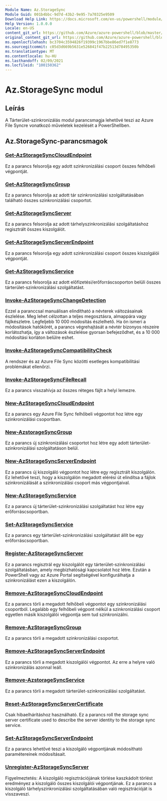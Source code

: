 ```yaml
---
Module Name: Az.StorageSync
Module Guid: 001b4bbc-9d7d-43b2-9e95-7a70325e9509
Download Help Link: https://docs.microsoft.com/en-us/powershell/module/az.storagesync
Help Version: 1.0.0.0
Locale: en-US
content_git_url: https://github.com/Azure/azure-powershell/blob/master/src/StorageSync/StorageSync/help/Az.StorageSync.md
original_content_git_url: https://github.com/Azure/azure-powershell/blob/master/src/StorageSync/StorageSync/help/Az.StorageSync.md
ms.openlocfilehash: bc3704c3594826f19399c1967bbe86ed7f1e8773
ms.sourcegitcommit: c05d3d669b5631e526841f47b22513d78495350b
ms.translationtype: MT
ms.contentlocale: hu-HU
ms.lasthandoff: 02/09/2021
ms.locfileid: "100150362"
---
```

# Az.StorageSync modul
## Leírás
A Tárterület-szinkronizálás modul parancsmagja lehetővé teszi az Azure File Syncre vonatkozó műveletek kezelését a PowerShellben.

## Az.StorageSync-parancsmagok
### [Get-AzStorageSyncCloudEndpoint](Get-AzStorageSyncCloudEndpoint.md)
Ez a parancs felsorolja egy adott szinkronizálási csoport összes felhőbeli végpontját.

### [Get-AzStorageSyncGroup](Get-AzStorageSyncGroup.md)
Ez a parancs felsorolja az adott tár szinkronizálási szolgáltatásában található összes szinkronizálási csoportot.

### [Get-AzStorageSyncServer](Get-AzStorageSyncServer.md)
Ez a parancs felsorolja az adott tárhelyszinkronizálási szolgáltatáshoz regisztrált összes kiszolgálót.

### [Get-AzStorageSyncServerEndpoint](Get-AzStorageSyncServerEndpoint.md)
Ez a parancs felsorolja egy adott szinkronizálási csoport összes kiszolgálói végpontját.

### [Get-AzStorageSyncService](Get-AzStorageSyncService.md)
Ez a parancs felsorolja az adott előfizetési/erőforráscsoporton belüli összes tárterület-szinkronizálási szolgáltatást.

### [Invoke-AzStorageSyncChangeDetection](Invoke-AzStorageSyncChangeDetection.md)
Ezzel a paranccsal manuálisan elindítható a névterek változásainak észlelése. Meg lehet célzottan a teljes megosztásra, almappára vagy fájlkészletre. Legfeljebb 10 000 módosítás észlelhető. Ha ön ismeri a módosítások hatókörét, a parancs végrehajtását a névtér bizonyos részeire korlátozhatja, így a változások észlelése gyorsan befejeződhet, és a 10 000 módosítási korláton belülre eshet.

### [Invoke-AzStorageSyncCompatibilityCheck](Invoke-AzStorageSyncCompatibilityCheck.md)
A rendszer és az Azure File Sync közötti esetleges kompatibilitási problémákat ellenőrzi.

### [Invoke-AzStorageSyncFileRecall](Invoke-AzStorageSyncFileRecall.md)
Ez a parancs visszahívja az összes réteges fájlt a helyi lemezre.

### [New-AzStorageSyncCloudEndpoint](New-AzStorageSyncCloudEndpoint.md)
Ez a parancs egy Azure File Sync felhőbeli végpontot hoz létre egy szinkronizálási csoportban.

### [New-AzstorageSyncGroup](New-AzStorageSyncGroup.md)
Ez a parancs új szinkronizálási csoportot hoz létre egy adott tárterület-szinkronizálási szolgáltatáson belül.

### [New-AzStorageSyncServerEndpoint](New-AzStorageSyncServerEndpoint.md)
Ez a parancs új kiszolgáló végpontot hoz létre egy regisztrált kiszolgálón. Ez lehetővé teszi, hogy a kiszolgálón megadott elérési út elindítsa a fájlok szinkronizálását a szinkronizálási csoport más végpontjaival.

### [New-AzStorageSyncService](New-AzStorageSyncService.md)
Ez a parancs új tárterület-szinkronizálási szolgáltatást hoz létre egy erőforráscsoportban.

### [Set-AzStorageSyncService](New-AzStorageSyncService.md)
Ez a parancs egy tárterület-szinkronizálási szolgáltatást állít be egy erőforráscsoportban.

### [Register-AzStorageSyncServer](Register-AzStorageSyncServer.md)
Ez a parancs regisztrál egy kiszolgálót egy tárterület-szinkronizálási szolgáltatásban, amely megbízhatósági kapcsolatot hoz létre. Ezután a PowerShell vagy az Azure Portal segítségével konfigurálhatja a szinkronizálást ezen a kiszolgálón.

### [Remove-AzStorageSyncCloudEndpoint](Remove-AzStorageSyncCloudEndpoint.md)
Ez a parancs törli a megadott felhőbeli végpontot egy szinkronizálási csoportból. Legalább egy felhőbeli végpont nélkül a szinkronizálási csoport egyetlen másik kiszolgálói végpontja sem tud szinkronizálni.

### [Remove-AzStorageSyncGroup](Remove-AzStorageSyncGroup.md)
Ez a parancs törli a megadott szinkronizálási csoportot.

### [Remove-AzStorageSyncServerEndpoint](Remove-AzStorageSyncServerEndpoint.md)
Ez a parancs törli a megadott kiszolgálói végpontot. Az erre a helyre való szinkronizálás azonnal leáll.

### [Remove-AzstorageSyncService](Remove-AzStorageSyncService.md)
Ez a parancs törli a megadott tárterület-szinkronizálási szolgáltatást.

### [Reset-AzStorageSyncServerCertificate](Reset-AzStorageSyncServerCertificate.md)
Csak hibaelhárításhoz használható. Ez a parancs roll the storage sync server certificate used to describe the server identity to the storage sync service.

### [Set-AzStorageSyncServerEndpoint](Set-AzStorageSyncServerEndpoint.md)
Ez a parancs lehetővé teszi a kiszolgáló végpontjának módosítható paramétereinek módosításait.

### [Unregister-AzStorageSyncServer](Unregister-AzStorageSyncServer.md)
Figyelmeztetés: A kiszolgáló regisztrációjának törlése kaszkádolt törlést eredményez a kiszolgáló összes kiszolgálói végpontjának. Ez a parancs a kiszolgáló tárhelyszinkronizálási szolgáltatásában való regisztrációját is visszaveszi.

